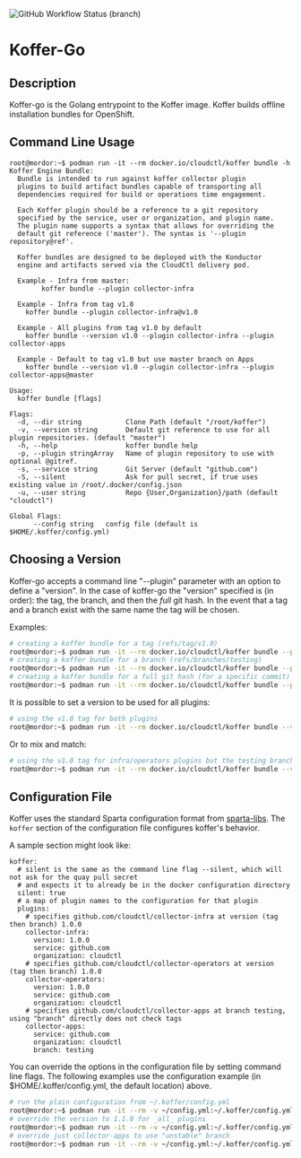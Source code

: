 ![GitHub Workflow Status (branch)](https://img.shields.io/github/workflow/status/cloudctl/koffer-go/koffer-go/main?style=plastic)
# Koffer-Go

## Description
Koffer-go is the Golang entrypoint to the Koffer image. Koffer builds offline installation bundles for OpenShift. 

## Command Line Usage
```
root@mordor:~$ podman run -it --rm docker.io/cloudctl/koffer bundle -h
Koffer Engine Bundle:
  Bundle is intended to run against koffer collector plugin
  plugins to build artifact bundles capable of transporting all
  dependencies required for build or operations time engagement.

  Each Koffer plugin should be a reference to a git repository 
  specified by the service, user or organization, and plugin name. 
  The plugin name supports a syntax that allows for overriding the
  default git reference ('master'). The syntax is '--plugin repository@ref'.

  Koffer bundles are designed to be deployed with the Konductor 
  engine and artifacts served via the CloudCtl delivery pod.

  Example - Infra from master:
        koffer bundle --plugin collector-infra

  Example - Infra from tag v1.0
    koffer bundle --plugin collector-infra@v1.0

  Example - All plugins from tag v1.0 by default
    koffer bundle --version v1.0 --plugin collector-infra --plugin collector-apps

  Example - Default to tag v1.0 but use master branch on Apps
    koffer bundle --version v1.0 --plugin collector-infra --plugin collector-apps@master

Usage:
  koffer bundle [flags]

Flags:
  -d, --dir string           Clone Path (default "/root/koffer")
  -v, --version string       Default git reference to use for all plugin repositories. (default "master")
  -h, --help                 koffer bundle help
  -p, --plugin stringArray   Name of plugin repository to use with optional @gitref.
  -s, --service string       Git Server (default "github.com")
  -S, --silent               Ask for pull secret, if true uses existing value in /root/.docker/config.json
  -u, --user string          Repo {User,Organization}/path (default "cloudctl")

Global Flags:
      --config string   config file (default is $HOME/.koffer/config.yml)
```

## Choosing a Version
Koffer-go accepts a command line "--plugin" parameter with an option to define a "version". In the case of koffer-go the
"version" specified is (in order): the tag, the branch, and then the *full* git hash. In the event that a tag and a branch
exist with the same name the tag will be chosen.

Examples:
```bash
# creating a koffer bundle for a tag (refs/tag/v1.0)
root@mordor:~$ podman run -it --rm docker.io/cloudctl/koffer bundle --plugin collector-infra@v1.0
# creating a koffer bundle for a branch (refs/branches/testing)
root@mordor:~$ podman run -it --rm docker.io/cloudctl/koffer bundle --plugin collector-infra@testing
# creating a koffer bundle for a full git hash (for a specific commit)
root@mordor:~$ podman run -it --rm docker.io/cloudctl/koffer bundle --plugin collector-infra@3443e502878b8e3ffc9b405b6648428a208a21b6
```

It is possible to set a version to be used for all plugins:
```bash
# using the v1.0 tag for both plugins
root@mordor:~$ podman run -it --rm docker.io/cloudctl/koffer bundle --version v1.0 --plugin collector-infra --plugin collector-apps
```

Or to mix and match:
```bash
# using the v1.0 tag for infra/operators plugins but the testing branch for collector-apps
root@mordor:~$ podman run -it --rm docker.io/cloudctl/koffer bundle --version v1.0 --plugin collector-infra --plugin collector-apps@testing --plugin collector-operators
```

## Configuration File
Koffer uses the standard Sparta configuration format from [sparta-libs](https://github.com/cloudctl/sparta-libs). The 
`koffer` section of the configuration file configures koffer's behavior.

A sample section might look like:
```
koffer:
  # silent is the same as the command line flag --silent, which will not ask for the quay pull secret
  # and expects it to already be in the docker configuration directory
  silent: true
  # a map of plugin names to the configuration for that plugin
  plugins:
    # specifies github.com/cloudctl/collector-infra at version (tag then branch) 1.0.0
    collector-infra:
      version: 1.0.0
      service: github.com
      organization: cloudctl
    # specifies github.com/cloudctl/collector-operators at version (tag then branch) 1.0.0
    collector-operators:
      version: 1.0.0
      service: github.com
      organization: cloudctl
    # specifies github.com/cloudctl/collector-apps at branch testing, using "branch" directly does not check tags
    collector-apps:
      service: github.com
      organization: cloudctl
      branch: testing
```

You can override the options in the configuration file by setting command line flags. The following examples use
the configuration example (in $HOME/.koffer/config.yml, the default location) above.

```bash
# run the plain configuration from ~/.koffer/config.yml
root@mordor:~$ podman run -it --rm -v ~/config.yml:~/.koffer/config.yml docker.io/cloudctl/koffer bundle
# override the version to 1.1.0 for _all_ plugins
root@mordor:~$ podman run -it --rm -v ~/config.yml:~/.koffer/config.yml docker.io/cloudctl/koffer bundle --version 1.1.0
# override just collector-apps to use "unstable" branch
root@mordor:~$ podman run -it --rm -v ~/config.yml:~/.koffer/config.yml docker.io/cloudctl/koffer bundle --plugin collector-apps@unstable
```



